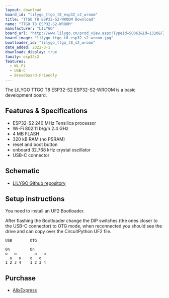 ```yaml
---
layout: download
board_id: "lilygo_ttgo_t8_esp32_s2_wroom"
title: "TTGO T8 ESP32-S2-WROOM Download"
name: "TTGO T8 ESP32-S2-WROOM"
manufacturer: "LILYGO"
board_url: "http://www.lilygo.cn/prod_view.aspx?TypeId=50063&Id=1320&FId=t3:50063:3"
board_image: "lilygo_ttgo_t8_esp32_s2_wroom.jpg"
bootloader_id: "lilygo_ttgo_t8_s2_wroom"
date_added: 2022-3-1
downloads_display: true
family: esp32s2
features:
  - Wi-Fi
  - USB-C
  - Breadboard-Friendly
---
```


The LILYGO TTGO T8 ESP32-S2 ESP32-S2-WROOM is a basic development board.

## Features & Specifications

 - ESP32-S2 240 MHz Tensilica processor
 - Wi-Fi 802.11 b/g/n 2.4 GHz
 - 4 MB FLASH
 - 320 kB RAM (no PSRAM)
 - reset and boot button
 - onboard 32.768 kHz crystal oscillator
 - USB-C connector

## Schematic

- [LILYGO Github repository](https://github.com/Xinyuan-LilyGO/ESP32_S2)

## Setup instructions

You need to install an UF2 Bootloader.

After flashing the Bootloader change the DIP switches (the ones closer to the
USB-C connector) to OTG mode, when reconnected you should see the drive and can
copy over the CircuitPython UF2 file. 

```text
USB        OTG

On         On
o   o        o   o
  o   o    o   o
1 2 3 4    1 2 3 4
```

## Purchase

* [AlixExpress](https://www.aliexpress.com/item/4001080875553.html?spm=a2g0o.store_pc_groupList.8148356.17.4c0236fcsFJuWs)
